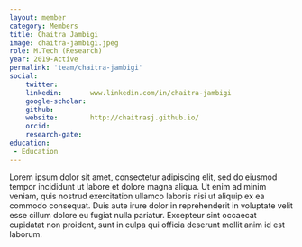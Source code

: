 ```yaml
---
layout: member
category: Members
title: Chaitra Jambigi
image: chaitra-jambigi.jpeg
role: M.Tech (Research)
year: 2019-Active
permalink: 'team/chaitra-jambigi'
social:
    twitter: 
    linkedin:       www.linkedin.com/in/chaitra-jambigi
    google-scholar: 
    github: 
    website:        http://chaitrasj.github.io/
    orcid: 
    research-gate: 
education:
 - Education
---
```


Lorem ipsum dolor sit amet, consectetur adipiscing elit, sed do eiusmod tempor incididunt ut labore et dolore magna aliqua. Ut enim ad minim veniam, quis nostrud exercitation ullamco laboris nisi ut aliquip ex ea commodo consequat. Duis aute irure dolor in reprehenderit in voluptate velit esse cillum dolore eu fugiat nulla pariatur. Excepteur sint occaecat cupidatat non proident, sunt in culpa qui officia deserunt mollit anim id est laborum.
